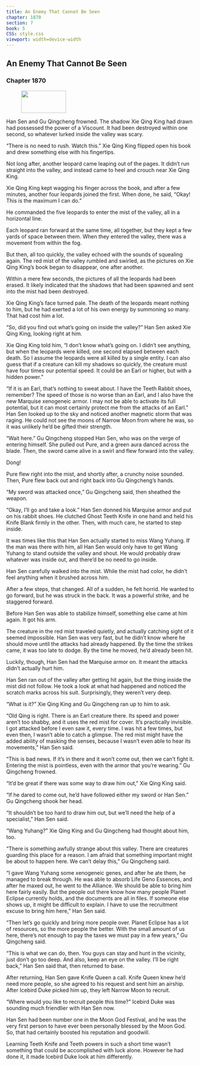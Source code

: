 ```yaml
---
title: An Enemy That Cannot Be Seen
chapter: 1870
section: 7
book: 5
CSS: style.css
viewport: width=device-width
---
```


## An Enemy That Cannot Be Seen

### Chapter 1870

<figure>
	<img src="../Images/gem.gif" alt="" id="gem" width="120" height="60" />
</figure>

Han Sen and Gu Qingcheng frowned. The shadow Xie Qing King had drawn had possessed the power of a Viscount. It had been destroyed within one second, so whatever lurked inside the valley was scary.

“There is no need to rush. Watch this.” Xie Qing King flipped open his book and drew something else with his fingertips.

Not long after, another leopard came leaping out of the pages. It didn’t run straight into the valley, and instead came to heel and crouch near Xie Qing King.

Xie Qing King kept wagging his finger across the book, and after a few minutes, another four leopards joined the first. When done, he said, “Okay! This is the maximum I can do.”

He commanded the five leopards to enter the mist of the valley, all in a horizontal line.

Each leopard ran forward at the same time, all together, but they kept a few yards of space between them. When they entered the valley, there was a movement from within the fog.

But then, all too quickly, the valley echoed with the sounds of squealing again. The red mist of the valley rumbled and swirled, as the pictures on Xie Qing King’s book began to disappear, one after another.

Within a mere few seconds, the pictures of all the leopards had been erased. It likely indicated that the shadows that had been spawned and sent into the mist had been destroyed.

Xie Qing King’s face turned pale. The death of the leopards meant nothing to him, but he had exerted a lot of his own energy by summoning so many. That had cost him a lot.

“So, did you find out what’s going on inside the valley?” Han Sen asked Xie Qing King, looking right at him.

Xie Qing King told him, “I don’t know what’s going on. I didn’t see anything, but when the leopards were killed, one second elapsed between each death. So I assume the leopards were all killed by a single entity. I can also guess that if a creature can kill my shadows so quickly, the creature must have four times our potential speed. It could be an Earl or higher, but with a hidden power.”

“If it is an Earl, that’s nothing to sweat about. I have the Teeth Rabbit shoes, remember? The speed of those is no worse than an Earl, and I also have the new Marquise xenogeneic armor. I may not be able to activate its full potential, but it can most certainly protect me from the attacks of an Earl.” Han Sen looked up to the sky and noticed another magnetic storm that was raging. He could not see the moons of Narrow Moon from where he was, so it was unlikely he’d be gifted their strength.

“Wait here.” Gu Qingcheng stopped Han Sen, who was on the verge of entering himself. She pulled out Pure, and a green aura danced across the blade. Then, the sword came alive in a swirl and flew forward into the valley.

Dong!

Pure flew right into the mist, and shortly after, a crunchy noise sounded. Then, Pure flew back out and right back into Gu Qingcheng’s hands.

“My sword was attacked once,” Gu Qingcheng said, then sheathed the weapon.

“Okay, I’ll go and take a look.” Han Sen donned his Marquise armor and put on his rabbit shoes. He clutched Ghost Teeth Knife in one hand and held his Knife Blank firmly in the other. Then, with much care, he started to step inside.

It was times like this that Han Sen actually started to miss Wang Yuhang. If the man was there with him, all Han Sen would only have to get Wang Yuhang to stand outside the valley and shout. He would probably draw whatever was inside out, and there’d be no need to go inside.

Han Sen carefully walked into the mist. While the mist had color, he didn’t feel anything when it brushed across him.

After a few steps, that changed. All of a sudden, he felt horrid. He wanted to go forward, but he was struck in the back. It was a powerful strike, and he staggered forward.

Before Han Sen was able to stabilize himself, something else came at him again. It got his arm.

The creature in the red mist traveled quietly, and actually catching sight of it seemed impossible. Han Sen was very fast, but he didn’t know where he should move until the attacks had already happened. By the time the strikes came, it was too late to dodge. By the time he moved, he’d already been hit.

Luckily, though, Han Sen had the Marquise armor on. It meant the attacks didn’t actually hurt him.

Han Sen ran out of the valley after getting hit again, but the thing inside the mist did not follow. He took a look at what had happened and noticed the scratch marks across his suit. Surprisingly, they weren’t very deep.

“What is it?” Xie Qing King and Gu Qingcheng ran up to him to ask.

“Old Qing is right. There is an Earl creature there. Its speed and power aren’t too shabby, and it uses the red mist for cover. It’s practically invisible. I got attacked before I even saw it, every time. I was hit a few times, but even then, I wasn’t able to catch a glimpse. The red mist might have the added ability of masking the senses, because I wasn’t even able to hear its movements,” Han Sen said.

“This is bad news. If it’s in there and it won’t come out, then we can’t fight it. Entering the mist is pointless, even with the armor that you’re wearing.” Gu Qingcheng frowned.

“It’d be great if there was some way to draw him out,” Xie Qing King said.

“If he dared to come out, he’d have followed either my sword or Han Sen.” Gu Qingcheng shook her head.

“It shouldn’t be too hard to draw him out, but we’ll need the help of a specialist,” Han Sen said.

“Wang Yuhang?” Xie Qing King and Gu Qingcheng had thought about him, too.

“There is something awfully strange about this valley. There are creatures guarding this place for a reason. I am afraid that something important might be about to happen here. We can’t delay this,” Gu Qingcheng said.

“I gave Wang Yuhang some xenogeneic genes, and after he ate them, he managed to break through. He was able to absorb Life Geno Essences, and after he maxed out, he went to the Alliance. We should be able to bring him here fairly easily. But the people out there know how many people Planet Eclipse currently holds, and the documents are all in files. If someone else shows up, it might be difficult to explain. I have to use the recruitment excuse to bring him here,” Han Sen said.

“Then let’s go quickly and bring more people over. Planet Eclipse has a lot of resources, so the more people the better. With the small amount of us here, there’s not enough to pay the taxes we must pay in a few years,” Gu Qingcheng said.

“This is what we can do, then. You guys can stay and hunt in the vicinity, just don’t go too deep. And also, keep an eye on the valley. I’ll be right back,” Han Sen said that, then returned to base.

After returning, Han Sen gave Knife Queen a call. Knife Queen knew he’d need more people, so she agreed to his request and sent him an airship. After Icebird Duke picked him up, they left Narrow Moon to recruit.

“Where would you like to recruit people this time?” Icebird Duke was sounding much friendlier with Han Sen now.

Han Sen had been number one in the Moon God Festival, and he was the very first person to have ever been personally blessed by the Moon God. So, that had certainly boosted his reputation and goodwill.

Learning Teeth Knife and Teeth powers in such a short time wasn’t something that could be accomplished with luck alone. However he had done it, it made Icebird Duke look at him differently.